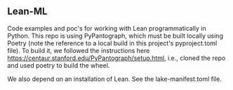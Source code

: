 Lean-ML
-------

Code examples and poc's for working with Lean programmatically 
in Python. This repo is using PyPantograph, which must be built locally
using Poetry (note the reference to a local build in this project's 
pyproject.toml file). To build it, we followed the instructions here
https://centaur.stanford.edu/PyPantograph/setup.html, i.e., 
cloned the repo and used poetry to build the wheel. 

We also depend on an installation of Lean. See the lake-manifest.toml file. 
